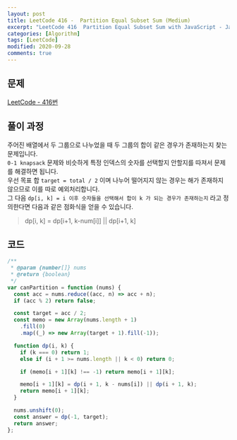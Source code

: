```yaml
---
layout: post
title: LeetCode 416 -  Partition Equal Subset Sum (Medium)
excerpt: "LeetCode 416  Partition Equal Subset Sum with JavaScript - Javascript 코딩 테스트 대비"
categories: [Algorithm]
tags: [LeetCode]
modified: 2020-09-28
comments: true
---
```


## 문제

[LeetCode - 416번](https://leetcode.com/problems/partition-equal-subset-sum/)

## 풀이 과정

주어진 배열에서 두 그룹으로 나누었을 때 두 그룹의 합이 같은 경우가 존재하는지 찾는 문제입니다. <br>
`0-1 knapsack` 문제와 비슷하게 특정 인덱스의 숫자를 선택할지 안할지를 따져서 문제를 해결하면 됩니다. <br>
우선 목표 합 `target = total / 2` 이며 나누어 떨어지지 않는 경우는 해가 존재하지 않으므로 이를 따로 예외처리합니다. <br>
그 다음 `dp[i, k] = i 이후 숫자들을 선택해서 합이 k 가 되는 경우가 존재하는지` 라고 정의한다면 다음과 같은 점화식을 얻을 수 있습니다. <br>

> dp[i, k] = dp[i+1, k-num[i]] || dp[i+1, k]

## 코드

```javascript
/**
 * @param {number[]} nums
 * @return {boolean}
 */
var canPartition = function (nums) {
  const acc = nums.reduce((acc, n) => acc + n);
  if (acc % 2) return false;

  const target = acc / 2;
  const memo = new Array(nums.length + 1)
    .fill(0)
    .map((_) => new Array(target + 1).fill(-1));

  function dp(i, k) {
    if (k === 0) return 1;
    else if (i + 1 >= nums.length || k < 0) return 0;

    if (memo[i + 1][k] !== -1) return memo[i + 1][k];

    memo[i + 1][k] = dp(i + 1, k - nums[i]) || dp(i + 1, k);
    return memo[i + 1][k];
  }

  nums.unshift(0);
  const answer = dp(-1, target);
  return answer;
};
```
